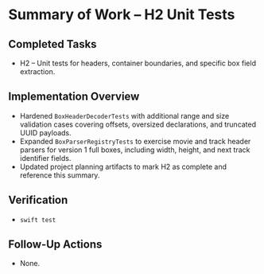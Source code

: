 # Summary of Work – H2 Unit Tests

## Completed Tasks

- H2 – Unit tests for headers, container boundaries, and specific box field extraction.

## Implementation Overview

- Hardened `BoxHeaderDecoderTests` with additional range and size validation cases covering offsets, oversized declarations, and truncated UUID payloads.
- Expanded `BoxParserRegistryTests` to exercise movie and track header parsers for version 1 full boxes, including width, height, and next track identifier fields.
- Updated project planning artifacts to mark H2 as complete and reference this summary.

## Verification

- `swift test`

## Follow-Up Actions

- None.

